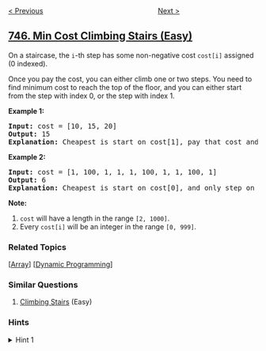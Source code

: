 <!--|This file generated by command(leetcode description); DO NOT EDIT.    |-->
<!--+----------------------------------------------------------------------+-->
<!--|@author    openset <openset.wang@gmail.com>                           |-->
<!--|@link      https://github.com/openset                                 |-->
<!--|@home      https://github.com/tonymontaro/leetcode-hints                        |-->
<!--+----------------------------------------------------------------------+-->

[< Previous](https://github.com/tonymontaro/leetcode-hints/tree/master/problems/prefix-and-suffix-search "Prefix and Suffix Search")
　　　　　　　　　　　　　　　　
[Next >](https://github.com/tonymontaro/leetcode-hints/tree/master/problems/largest-number-at-least-twice-of-others "Largest Number At Least Twice of Others")

## [746. Min Cost Climbing Stairs (Easy)](https://leetcode.com/problems/min-cost-climbing-stairs "使用最小花费爬楼梯")

<p>
On a staircase, the <code>i</code>-th step has some non-negative cost <code>cost[i]</code> assigned (0 indexed).
</p><p>
Once you pay the cost, you can either climb one or two steps. You need to find minimum cost to reach the top of the floor, and you can either start from the step with index 0, or the step with index 1.
</p>

<p><b>Example 1:</b><br />
<pre>
<b>Input:</b> cost = [10, 15, 20]
<b>Output:</b> 15
<b>Explanation:</b> Cheapest is start on cost[1], pay that cost and go to the top.
</pre>
</p>

<p><b>Example 2:</b><br />
<pre>
<b>Input:</b> cost = [1, 100, 1, 1, 1, 100, 1, 1, 100, 1]
<b>Output:</b> 6
<b>Explanation:</b> Cheapest is start on cost[0], and only step on 1s, skipping cost[3].
</pre>
</p>

<p><b>Note:</b><br>
<ol>
<li><code>cost</code> will have a length in the range <code>[2, 1000]</code>.</li>
<li>Every <code>cost[i]</code> will be an integer in the range <code>[0, 999]</code>.</li>
</ol>
</p>

### Related Topics
  [[Array](https://github.com/tonymontaro/leetcode-hints/tree/master/tag/array/README.md)]
  [[Dynamic Programming](https://github.com/tonymontaro/leetcode-hints/tree/master/tag/dynamic-programming/README.md)]

### Similar Questions
  1. [Climbing Stairs](https://github.com/tonymontaro/leetcode-hints/tree/master/problems/climbing-stairs) (Easy)

### Hints
<details>
<summary>Hint 1</summary>
Say f[i] is the final cost to climb to the top from step i.  Then f[i] = cost[i] + min(f[i+1], f[i+2]).
</details>
